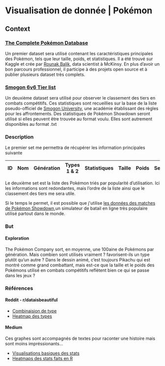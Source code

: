 # Visualisation de donnée | Pokémon
## Context
### [The Complete Pokémon Database](https://www.kaggle.com/rounakbanik/pokemon)

Un premier dataset sera utilisé contenant les caractéristiques principales des Pokémon, tels que leur taille, poids, et statistiques. Il a été trouvé sur Kaggle et crée par [Rounak Balik](https://www.linkedin.com/in/rounakbanik/), data scientist à McKinsy. En plus d’avoir un bon parcours professionnel, il participe à des projets open source et à publier plusieurs dataset très complets.

### [Smogon 6v6 Tier list](https://www.kaggle.com/notgibs/smogon-6v6-stats-analysis/data)

Un deuxième dataset sera utilisé pour observer le classement des tiers en combats compétitifs. Ces statistiques sont recueillies sur la base de la liste pseudo-officiel de [Smogon University](https://www.smogon.com/), une académie établissant des règles pour les affrontements.
Des statistiques de Pokémon Showdown seront utilisé si elles peuvent être trouvée au format voulu. Elles sont autrement disponibles au format .txt

### Description
Le premier set me permettra de récupérer les information principales suivante

| ID | Nom  |Génération| Types 1 & 2 | Statistiques | Taille | Poids | Sexe |
| -- | --   | --       | --          | --           | --     | --    | --   |

Le deuxième set est la liste des Pokémon triés par popularité d’utilisation. Ici les informations sont redondantes, mais l’ordre de la liste ainsi que le classement des tiers me sera utile.

Si le temps le permet, il est possible que j'utilise [les données des matches de Pokémon Showdown](https://www.smogon.com/stats/),un simulateur de batail en ligne très populaire utilisé partout dans le monde.

### But
#### Exploration

The Pokémon Company sort, en moyenne, une 100aine de Pokémons par génération. Mais combien sont utilisés vraiment ? favorisent-ils un type plutôt qu’un autre ?
Dans le dessin animé, c’est toujours Pikachu qui est montré comme grand combattant, mais est-ce que la taille et le poids des Pokémons utilisé en combats compétitifs reflètent bien ce qui se passe dans les jeux ? 

### Références
#### Reddit - r/dataisbeautiful
- [Combinaision de type](https://plotapi.com/gallery/posts/showcase/pokemon-types-with-plotapi-chord/)
- [Heatmap des types](https://www.reddit.com/r/dataisbeautiful/comments/raxwax/oc_pok%C3%A9mon_type_combinations_heatmap/)

#### Medium
 Ces graphes sont accompagnés de textes pour raconter une histoire mais sont moins impréssionants...
 - [Visualisations basiques des stats](https://medium.com/analytics-vidhya/data-visualization-pok%C3%A9mon-dataset-48e57690830d)
 - [Heatmaps des stats faits en R](https://medium.com/@hanahshih46/pokemon-data-visualization-and-analysis-with-r-60970c8e37f4)